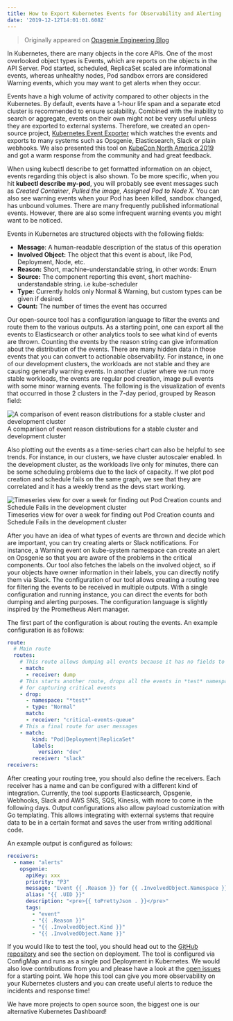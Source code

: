 ```yaml
---
title: How to Export Kubernetes Events for Observability and Alerting
date: '2019-12-12T14:01:01.608Z'
---
```


> Originally appeared on [Opsgenie Engineering Blog](https://engineering.opsgenie.com/how-to-export-kubernetes-events-for-observability-and-alerting-a9b4a953363d)

In Kubernetes, there are many objects in the core APIs. One of the most overlooked object types is Events, which are reports on the objects in the API Server. Pod started, scheduled, ReplicaSet scaled are informational events, whereas unhealthy nodes, Pod sandbox errors are considered Warning events, which you may want to get alerts when they occur.

Events have a high volume of activity compared to other objects in the Kubernetes. By default, events have a 1-hour life span and a separate etcd cluster is recommended to ensure scalability. Combined with the inability to search or aggregate, events on their own might not be very useful unless they are exported to external systems. Therefore, we created an open-source project, [Kubernetes Event Exporter](https://github.com/opsgenie/kubernetes-event-exporter) which watches the events and exports to many systems such as Opsgenie, Elasticsearch, Slack or plain webhooks. We also presented this tool on [KubeCon North America 2019](https://kccncna19.sched.com/event/UaYM/exporting-kubernetes-event-objects-for-better-observability-mustafa-akin-ahmet-seker-atlassian) and got a warm response from the community and had great feedback.

When using kubectl describe to get formatted information on an object, events regarding this object is also shown. To be more specific, when you hit **kubectl describe my-pod**, you will probably see event messages such as _Created Container_, _Pulled the image, Assigned Pod to Node X._ You can also see warning events when your Pod has been killed, sandbox changed, has unbound volumes. There are many frequently published informational events. However, there are also some infrequent warning events you might want to be noticed.

Events in Kubernetes are structured objects with the following fields:

*   **Message**: A human-readable description of the status of this operation
*   **Involved Object:** The object that this event is about, like Pod, Deployment, Node, etc.
*   **Reason:** Short, machine-understandable string, in other words: Enum
*   **Source:** The component reporting this event, short machine-understandable string. i.e kube-scheduler
*   **Type:** Currently holds only Normal & Warning, but custom types can be given if desired.
*   **Count:** The number of times the event has occurred

Our open-source tool has a configuration language to filter the events and route them to the various outputs. As a starting point, one can export all the events to Elasticsearch or other analytics tools to see what kind of events are thrown. Counting the events by the reason string can give information about the distribution of the events. There are many hidden data in those events that you can convert to actionable observability. For instance, in one of our development clusters, the workloads are not stable and they are causing generally warning events. In another cluster where we run more stable workloads, the events are regular pod creation, image pull events with some minor warning events. The following is the visualization of events that occurred in those 2 clusters in the 7-day period, grouped by Reason field:


![A comparison of event reason distributions for a stable cluster and development cluster](/img/0__4gJRKbj9H0xWZ3kd.jpg)
A comparison of event reason distributions for a stable cluster and development cluster

Also plotting out the events as a time-series chart can also be helpful to see trends. For instance, in our clusters, we have cluster autoscaler enabled. In the development cluster, as the workloads live only for minutes, there can be some scheduling problems due to the lack of capacity. If we plot pod creation and schedule fails on the same graph, we see that they are correlated and it has a weekly trend as the devs start working.

![Timeseries view for over a week for finding out Pod Creation counts and Schedule Fails in the development cluster](/img/0__sTUU8NJh5FYrezsd.jpg)
Timeseries view for over a week for finding out Pod Creation counts and Schedule Fails in the development cluster

After you have an idea of what types of events are thrown and decide which are important, you can try creating alerts or Slack notifications. For instance, a Warning event on kube-system namespace can create an alert on Opsgenie so that you are aware of the problems in the critical components. Our tool also fetches the labels on the involved object, so if your objects have owner information in their labels, you can directly notify them via Slack. The configuration of our tool allows creating a routing tree for filtering the events to be received in multiple outputs. With a single configuration and running instance, you can direct the events for both dumping and alerting purposes. The configuration language is slightly inspired by the Prometheus Alert manager.

The first part of the configuration is about routing the events. An example configuration is as follows:

```yaml
route:
  # Main route
  routes: 
    # This route allows dumping all events because it has no fields to match and no drop rules.
    - match:
      - receiver: dump
    # This starts another route, drops all the events in *test* namespaces and Normal events 
    # for capturing critical events 
    - drop:
      - namespace: "*test*"
      - type: "Normal"
      match: 
      - receiver: "critical-events-queue"
    # This a final route for user messages
    - match:
        kind: "Pod|Deployment|ReplicaSet"
        labels:
          version: "dev"    
        receiver: "slack"    
receivers:
```

After creating your routing tree, you should also define the receivers. Each receiver has a name and can be configured with a different kind of integration. Currently, the tool supports Elasticsearch, Opsgenie, Webhooks, Slack and AWS SNS, SQS, Kinesis, with more to come in the following days. Output configurations also allow payload customization with Go templating. This allows integrating with external systems that require data to be in a certain format and saves the user from writing additional code.

An example output is configured as follows:

```yaml
receivers:
  - name: "alerts"
    opsgenie:
      apiKey: xxx
      priority: "P3"
      message: "Event {{ .Reason }} for {{ .InvolvedObject.Namespace }}/{{ .InvolvedObject.Name }} on K8s cluster"
      alias: "{{ .UID }}"
      description: "<pre>{{ toPrettyJson . }}</pre>"
      tags:
        - "event"
        - "{{ .Reason }}"
        - "{{ .InvolvedObject.Kind }}"
        - "{{ .InvolvedObject.Name }}"
```

If you would like to test the tool, you should head out to the [GitHub repository](https://github.com/opsgenie/kubernetes-event-exporter) and see the section on deployment. The tool is configured via ConfigMap and runs as a single pod Deployment in Kubernetes. We would also love contributions from you and please have a look at the [open issues](https://github.com/opsgenie/kubernetes-event-exporter/issues) for a starting point. We hope this tool can give you more observability on your Kubernetes clusters and you can create useful alerts to reduce the incidents and response time!

We have more projects to open source soon, the biggest one is our alternative Kubernetes Dashboard!